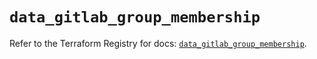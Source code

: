 # `data_gitlab_group_membership`

Refer to the Terraform Registry for docs: [`data_gitlab_group_membership`](https://registry.terraform.io/providers/gitlabhq/gitlab/16.8.0/docs/data-sources/group_membership).
